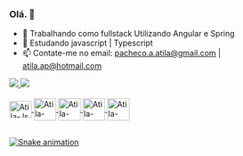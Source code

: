 ### Olá. 👋

- 🔭 Trabalhando como fullstack Utilizando Angular e Spring
- 🌱 Estudando javascript | Typescript
- 📫 Contate-me no email: pacheco.a.atila@gmail.com | atila.ap@hotmail.com

<div>
  <a href="https://github.com/atilaap">
  <img heigth="180em" src="https://github-readme-stats.vercel.app/api?username=atilaap&show_icons=true&theme=dracula&include_all_commits=true&count_private=true"/>
  <img heigth="180e," src="https://github-readme-stats.vercel.app/api/top-langs/?username=atilaap&layout=compact&langs_count=16&theme=dracula"/>
</div>

<div style="display: inline_block"><br>
  <img align="center" alt="Atila-Js" height="30" width="40" src="https://cdn.jsdelivr.net/gh/devicons/devicon/icons/javascript/javascript-original.svg">
  <img align="center" alt="Atila-Angular" height="40" width="40" src="https://cdn.jsdelivr.net/gh/devicons/devicon/icons/angularjs/angularjs-original.svg">
  <img align="center" alt="Atila-Java" height="40" width="40" src="https://cdn.jsdelivr.net/gh/devicons/devicon/icons/java/java-original.svg">
  <img align="center" alt="Atila-Postgresql" height="40" width="40" src="https://cdn.jsdelivr.net/gh/devicons/devicon/icons/postgresql/postgresql-original.svg">
  <img align="center" alt="Atila-HTML" height="40" width="40" src="https://cdn.jsdelivr.net/gh/devicons/devicon/icons/html5/html5-original.svg">
</div>

##

![Snake animation](https://github.com/atilaap)
